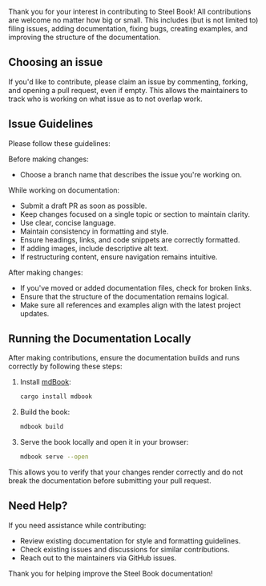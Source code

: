 Thank you for your interest in contributing to Steel Book! All contributions are welcome no matter how big or small.
This includes (but is not limited to) filing issues, adding documentation, fixing bugs, creating examples, and improving
the structure of the documentation.

## Choosing an issue

If you'd like to contribute, please claim an issue by commenting, forking, and opening a pull request, even if empty.
This allows the maintainers to track who is working on what issue as to not overlap work.

## Issue Guidelines

Please follow these guidelines:

Before making changes:

- Choose a branch name that describes the issue you're working on.

While working on documentation:

- Submit a draft PR as soon as possible.
- Keep changes focused on a single topic or section to maintain clarity.
- Use clear, concise language.
- Maintain consistency in formatting and style.
- Ensure headings, links, and code snippets are correctly formatted.
- If adding images, include descriptive alt text.
- If restructuring content, ensure navigation remains intuitive.

After making changes:

- If you've moved or added documentation files, check for broken links.
- Ensure that the structure of the documentation remains logical.
- Make sure all references and examples align with the latest project updates.

## Running the Documentation Locally

After making contributions, ensure the documentation builds and runs correctly by following these steps:

1. Install [mdBook](https://rust-lang.github.io/mdBook/):

    ```bash
    cargo install mdbook
    ```

2. Build the book:

    ```bash
    mdbook build
    ```

3. Serve the book locally and open it in your browser:

    ```bash
    mdbook serve --open
    ```

This allows you to verify that your changes render correctly and do not break the documentation before submitting your
pull request.

## Need Help?

If you need assistance while contributing:

- Review existing documentation for style and formatting guidelines.
- Check existing issues and discussions for similar contributions.
- Reach out to the maintainers via GitHub issues.

Thank you for helping improve the Steel Book documentation!
